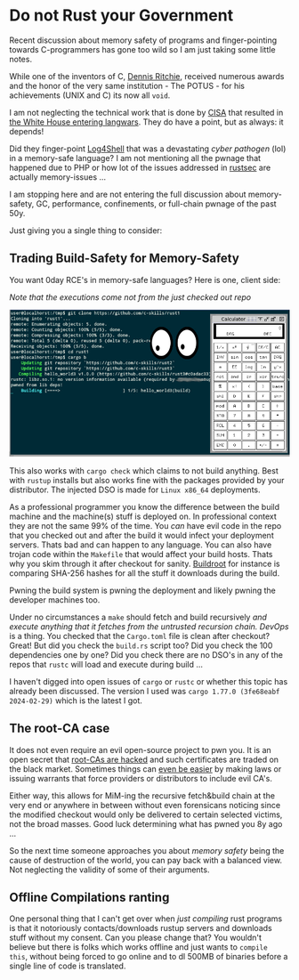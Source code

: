 Do not Rust your Government
===========================

Recent discussion about memory safety of programs and finger-pointing towards C-programmers
has gone too wild so I am just taking some little notes.

While one of the inventors of C, [Dennis Ritchie](https://en.wikipedia.org/wiki/Dennis_Ritchie), received numerous
awards and the honor of the very same institution - The POTUS - for his achievements (UNIX and C)
its now all `void`.

I am not neglecting the technical work that is done by [CISA](https://media.defense.gov/2023/Dec/06/2003352724/-1/-1/0/THE-CASE-FOR-MEMORY-SAFE-ROADMAPS-TLP-CLEAR.PDF) that resulted in [the White House entering langwars](https://www.whitehouse.gov/oncd/briefing-room/2024/02/26/press-release-technical-report/).
They do have a point, but as always: it depends!

Did they finger-point [Log4Shell](https://en.wikipedia.org/wiki/Log4Shell) that was a devastating *cyber pathogen* (lol) in a
memory-safe language? I am not mentioning all the pwnage that happened due to PHP or how lot of the issues addressed in
[rustsec](https://rustsec.org/advisories/) are actually memory-issues ...

I am stopping here and are not entering the full discussion about memory-safety, GC, performance, confinements,
or full-chain pwnage of the past 50y.

Just giving you a single thing to consider:

Trading Build-Safety for Memory-Safety
--------------------------------------

You want 0day RCE's in memory-safe languages? Here is one, client side:

*Note that the executions come not from the just checked out repo*
<p align="center">
<img src="https://github.com/c-skills/rust1/blob/master/screenshot.jpg"/>
</a>
</p>

This also works with `cargo check` which claims to not build anything. Best with `rustup` installs but
also works fine with the packages provided by your distributor. The injected DSO is made for `Linux x86_64` deployments.

As a professional programmer you know the difference between the build machine and the machine(s) stuff is deployed
on. In professional context they are not the same 99% of the time.
You *can* have evil code in the repo that you checked out and after the build it would infect your deployment servers.
Thats bad and can happen to any language. You can also have trojan code within the `Makefile` that would affect your
build hosts. Thats why you skim through it after checkout for sanity. [Buildroot](https://buildroot.org) for instance is comparing SHA-256
hashes for all the stuff it downloads during the build.

Pwning the build system is pwning the deployment and likely pwning the developer machines too.

Under no circumstances a `make` should fetch and build recursively *and execute anything that it fetches from the untrusted recursion chain.*
*DevOps* is a thing. You checked that the `Cargo.toml` file is clean after checkout? Great! But did you check the `build.rs` script too?
Did you check the 100 dependencies one by one? Did you check there are no DSO's in any of the repos that `rustc` will load and execute
during build ...

I haven't digged into open issues of `cargo` or `rustc` or whether this topic has already been discussed.
The version I used was `cargo 1.77.0 (3fe68eabf 2024-02-29)` which is the latest I got.

The root-CA case
----------------

It does not even require an evil open-source project to pwn you. It is an open secret that
[root-CAs are hacked](https://en.wikipedia.org/wiki/DigiNotar) and such certificates are traded on the black market.
Sometimes things can [even be easier](https://blog.mozilla.org/netpolicy/2021/11/04/mozilla-publishes-position-paper-on-the-eu-digital-identity-framework) by making laws or issuing warrants that force providers or distributors to include evil CA's.

Either way, this allows for MiM-ing the recursive fetch&build chain at the very end or anywhere in between without even forensicans
noticing since the modified checkout would only be delivered to certain selected victims, not the broad masses. Good luck
determining what has pwned you 8y ago ...

So the next time someone approaches you about *memory safety* being the cause of destruction of the world,
you can pay back with a balanced view. Not neglecting the validity of some of their arguments.


Offline Compilations ranting
----------------------------

One personal thing that I can't get over when *just compiling* rust programs is that it notoriously contacts/downloads
rustup servers and downloads stuff without my consent. Can you please change that? You wouldn't believe but there is
folks which works offline and just wants to `compile this`, without being forced to go online and to dl 500MB of binaries
before a single line of code is translated.

